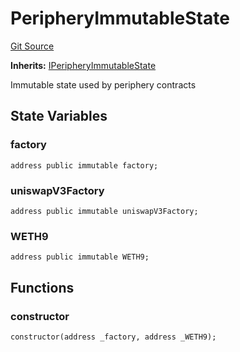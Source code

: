 # PeripheryImmutableState
[Git Source](https://github.com/MarginalProtocol/v1-periphery/blob/d846d56fa6d1e439306e60a85e98fc298babb2f7/contracts/base/PeripheryImmutableState.sol)

**Inherits:**
[IPeripheryImmutableState](/contracts/interfaces/IPeripheryImmutableState.sol/interface.IPeripheryImmutableState.md)

Immutable state used by periphery contracts


## State Variables
### factory

```solidity
address public immutable factory;
```


### uniswapV3Factory

```solidity
address public immutable uniswapV3Factory;
```


### WETH9

```solidity
address public immutable WETH9;
```


## Functions
### constructor


```solidity
constructor(address _factory, address _WETH9);
```

